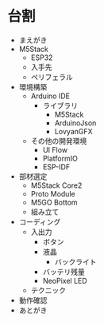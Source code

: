 # 台割

- まえがき
- M5Stack
  - ESP32
  - 入手先
  - ペリフェラル
- 環境構築
  - Arduino IDE
    - ライブラリ
      - M5Stack
      - ArduinoJson
      - LovyanGFX
  - その他の開発環境
    - UI Flow
    - PlatformIO
    - ESP-IDF
- 部材選定
  - M5Stack Core2
  - Proto Module
  - M5GO Bottom
  - 組み立て
- コーディング
  - 入出力
    - ボタン
    - 液晶
      - バックライト
    - バッテリ残量
    - NeoPixel LED
  - テクニック
- 動作確認
- あとがき
